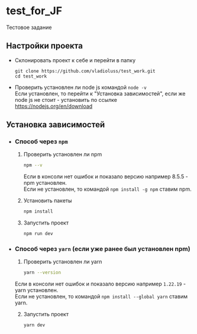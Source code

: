 # test_for_JF

Тестовое задание

## Настройки проекта

- Склонировать проект к себе и перейти в папку
	```git
	git clone https://github.com/vladioluss/test_work.git
	cd test_work
	```
	

- Проверить установлен ли node js командой ```node -v```<br>
	Если установлен, то перейти к "Установка зависимостей", если же node js не стоит - установить по ссылке https://nodejs.org/en/download

## Установка зависимостей

- ### Способ через ```npm```

	1. Проверить установлен ли npm
		```sh
		npm --v
		```
		Если в консоли нет ошибок и показало версию например 8.5.5 - npm установлен.<br>
		Если не установлен, то командой ```npm install -g npm``` ставим npm.

	2. Установить пакеты
		```sh
		npm install
		```

	3. Запустить проект
		```sh
		npm run dev
		```

- ### Способ через ```yarn``` (если уже ранее был установлен npm)
	1. Проверить установлен ли yarn
		```sh
		yarn --version
		```
	Если в консоли нет ошибок и показало версию например ```1.22.19``` - yarn установлен.<br>
	Если не установлен, то командой ```npm install --global yarn``` ставим yarn.

	2. Запустить проект
		```sh
		yarn dev
		```